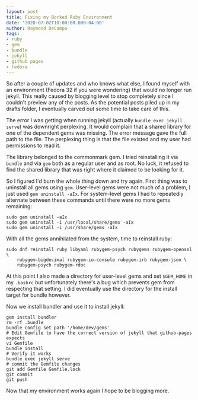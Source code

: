 ```yaml
---
layout: post
title: Fixing my Borked Ruby Environment
date: '2020-07-02T10:00:00.000-04:00'
author: Raymond DeCampo
tags:
- ruby
- gem
- bundle
- jekyll
- github pages
- fedora
---
```


So after a couple of updates and who knows what else, I found myself with an environment (Fedora 32 if you were wondering) that would no longer run jekyll.  This really caused by blogging level to stop completely since I couldn't preview any of the posts.  As the potential posts piled up in my drafts folder, I eventually carved out some time to take care of this.

The error I was getting when running jekyll (actually `bundle exec jekyll serve`) was downright perplexing.  It would complain that a shared library for one of the dependent gems was missing.  The error message gave the full path to the file.  The perplexing thing is that the file existed and my user had permissions to read it.

The library belonged to the commonmark gem.  I tried reinstalling it via `bundle` and via `gem` both as a regular user and as root.  No luck, it refused to find the shared library that was right where it claimed to be looking for it.

So I figured I'd burn the whole thing down and try again.  First thing was to
uninstall all gems using `gem`.  User-level gems were not much of a problem, I just used `gem uninstall -aIx`.  For system-level gems I had to repeatedly alternate between these commands until there were no more gems remaining:

```shell
sudo gem uninstall -aIx
sudo gem uninstall -i /usr/local/share/gems -aIx
sudo gem uninstall -i /usr/share/gems -aIx
```

With all the gems annihilated from the system, time to reinstall ruby:

```shell
sudo dnf reinstall ruby libyaml rubygem-psych rubygems rubygem-openssl \
    rubygem-bigdecimal rubygem-io-console rubygem-irb rubygem-json \
    rubygem-psych rubygem-rdoc
```

At this point I also made a directory for user-level gems and set `$GEM_HOME` in my `.bashrc` but unfortunately there's a bug which prevents gem from respecting that setting.  I did eventually use the directory for the install target for bundle however.

Now we install bundler and use it to install jekyll:

```shell
gem install bundler
rm -rf .bundle
bundle config set path '/home/dev/gems'
# Edit Gemfile to have the correct version of jekyll that github-pages expects
vi Gemfile
bundle install
# Verify it works
bundle exec jekyll serve
# commit the Gemfile changes
git add Gemfile Gemfile.lock
git commit
git push
```

Now that my environment works again I hope to be blogging more.
